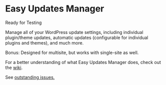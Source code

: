 # Easy Updates Manager
Ready for Testing

Manage all of your WordPress update settings, including individual plugin/theme updates, automatic updates (configurable for individual plugins and themes), and much more.

Bonus:  Designed for multisite, but works with single-site as well.

For a better understanding of what Easy Updates Manager does, check out the <a href="https://github.com/disableupdatespluginproject/Easy-Updates-Manager/wiki">wiki</a>.

See <a href="https://github.com/disableupdatespluginproject/Easy-Updates-Manager/issues">outstanding issues.</a>
